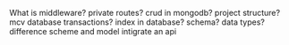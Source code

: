 What is middleware?
private routes?
crud in mongodb?
project structure? mcv
database transactions?
index in database?
schema?
data types?
difference scheme and model
intigrate an api
